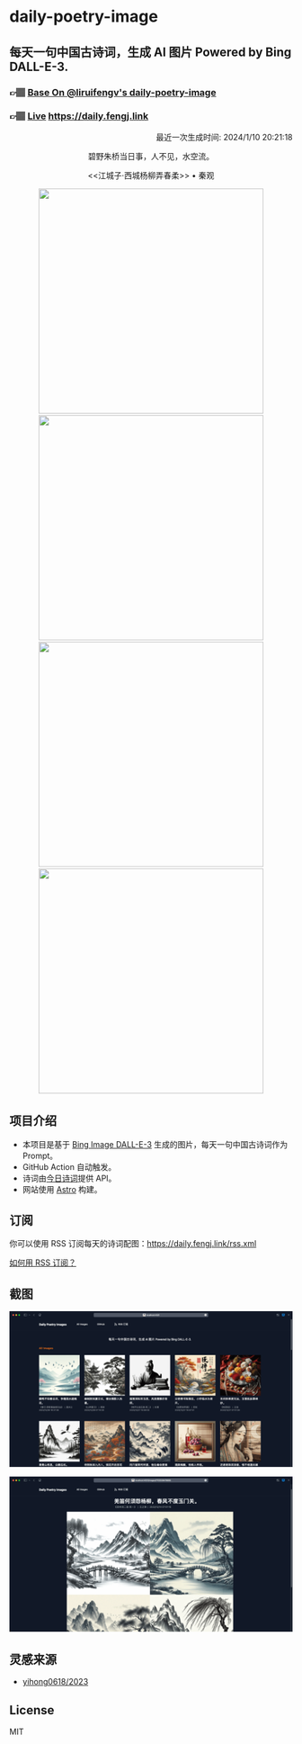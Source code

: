 
# daily-poetry-image

## 每天一句中国古诗词，生成 AI 图片 Powered by Bing DALL-E-3.

### 👉🏽 [Base On @liruifengv's daily-poetry-image](https://github.com/liruifengv/daily-poetry-image)

### 👉🏽 [Live](https://daily.fengj.link) https://daily.fengj.link

<p align="right">
  最近一次生成时间: 2024/1/10 20:21:18
</p>
<p align="center">
碧野朱桥当日事，人不见，水空流。
</p>
<p align="center">
<<江城子·西城杨柳弄春柔>> • 秦观
</p>
<p align="center">
<img src="https://tse3.mm.bing.net/th/id/OIG.4seIfG9.QinU4HrFpTRM" height="400" width="400" />
<img src="https://tse3.mm.bing.net/th/id/OIG.ZKyAz4h3Ek42yIGtDOJY" height="400" width="400" />
<img src="https://tse1.mm.bing.net/th/id/OIG.LR4sr81ZMTBBQ01jXCU6" height="400" width="400" />
<img src="https://tse4.mm.bing.net/th/id/OIG.Y9ksd3NmNiFao9ivsZ5G" height="400" width="400" />
</p>

## 项目介绍

-   本项目是基于 [Bing Image DALL-E-3](https://www.bing.com/images/create) 生成的图片，每天一句中国古诗词作为 Prompt。
-   GitHub Action 自动触发。
-   诗词由[今日诗词](https://www.jinrishici.com/)提供 API。
-   网站使用 [Astro](https://astro.build) 构建。

## 订阅

你可以使用 RSS 订阅每天的诗词配图：https://daily.fengj.link/rss.xml

[如何用 RSS 订阅？](https://zhuanlan.zhihu.com/p/55026716)

## 截图

![图片列表](./screenshots/Snipaste_2023-12-28_21-00-26.png)

![图片详情](./screenshots/Snipaste_2023-12-28_21-00-53.png)

## 灵感来源

-   [yihong0618/2023](https://github.com/yihong0618/2023)

## License

MIT
